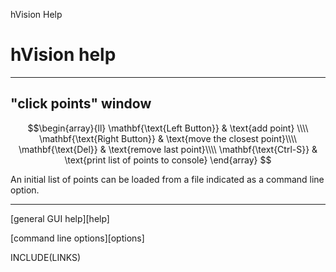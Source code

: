 hVision Help

# hVision help

- - -

## "click points" window


$$\begin{array}{ll}
\mathbf{\text{Left Button}}  & \text{add point} \\\\
\mathbf{\text{Right Button}} & \text{move the closest point}\\\\
\mathbf{\text{Del}} & \text{remove last point}\\\\
\mathbf{\text{Ctrl-S}} & \text{print list of points to console}
\end{array}
$$


An initial list of points can be loaded from a file indicated as a command line option.
- - -

[general GUI help][help]

[command line options][options]

INCLUDE(LINKS)

